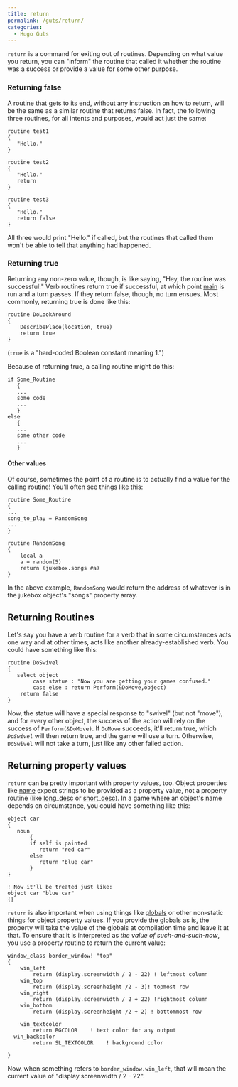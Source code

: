 ```yaml
---
title: return
permalink: /guts/return/
categories: 
  - Hugo Guts
---
```


`return` is a command for exiting out of routines. Depending on what
value you return, you can "inform" the routine that called it whether
the routine was a success or provide a value for some other purpose.

### Returning false

A routine that gets to its end, without any instruction on how to
return, will be the same as a similar routine that returns false. In
fact, the following three routines, for all intents and purposes, would
act just the same:

    routine test1
    {
       "Hello."
    }

    routine test2
    {
       "Hello."
       return
    }

    routine test3
    {
       "Hello."
       return false
    }

All three would print "Hello." if called, but the routines that called
them won't be able to tell that anything had happened.

### Returning true

Returning any non-zero value, though, is like saying, "Hey, the routine
was successful!" Verb routines return true if successful, at which point
[main](main) is run and a turn passes. If they return false,
though, no turn ensues.
Most commonly, returning true is done like this:

    routine DoLookAround
    {
        DescribePlace(location, true)
        return true
    }

(`true` is a "hard-coded Boolean constant meaning 1.")

Because of returning true, a calling routine might do this:

    if Some_Routine
       {
       ...
       some code
       ...
       }
    else
       {
       ...
       some other code
       ...
       }

#### Other values

Of course, sometimes the point of a routine is to actually find a value
for the calling routine! You'll often see things like this:

    routine Some_Routine
    {
    ...
    song_to_play = RandomSong
    ...
    }

    routine RandomSong
    {
        local a
        a = random(5)
        return (jukebox.songs #a)
    }

In the above example, `RandomSong` would return the address of whatever
is in the jukebox object's "songs" property array.

## Returning Routines

Let's say you have a verb routine for a verb that in some circumstances
acts one way and at other times, acts like another already-established
verb. You could have something like this:

    routine DoSwivel
    {
       select object
            case statue : "Now you are getting your games confused."
            case else : return Perform(&DoMove,object)
        return false
    }

Now, the statue will have a special response to "swivel" (but not
"move"), and for every other object, the success of the action will rely
on the success of `Perform(&DoMove)`. If `DoMove` succeeds, it'll return
true, which *`DoSwivel`* will then return true, and the game will use a
turn. Otherwise, `DoSwivel` will not take a turn, just like any other
failed action.

## Returning property values

`return` can be pretty important with property values, too. Object
properties like [name](name) expect strings to be provided as
a property value, not a property routine (like
[long_desc](long_desc) or
[short_desc](short_desc)). In a game where an object's name
depends on circumstance, you could have something like this:

    object car
    {
       noun
           {
           if self is painted
              return "red car"
           else
              return "blue car"
           }
    }

    ! Now it'll be treated just like:
    object car "blue car"
    {}

`return` is also important when using things like
[globals](globals) or other non-static things for object
property values. If you provide the globals as is, the property will
take the value of the globals at compilation time and leave it at that.
To ensure that it is interpreted as *the value of such-and-such-now*,
you use a property routine to return the current value:

    window_class border_window! "top"
    {
        win_left
            return (display.screenwidth / 2 - 22) ! leftmost column
        win_top
            return (display.screenheight /2 - 3)! topmost row
        win_right
            return (display.screenwidth / 2 + 22) !rightmost column
        win_bottom
            return (display.screenheight /2 + 2) ! bottommost row

        win_textcolor
            return BGCOLOR    ! text color for any output
      win_backcolor
            return SL_TEXTCOLOR    ! background color

    }

Now, when something refers to `border_window.win_left`, that will mean
the current value of "display.screenwidth / 2 - 22".
